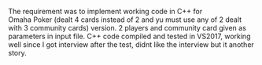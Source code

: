 The requirement was to implement working code in C++ for    
Omaha Poker (dealt 4 cards instead of 2 and yu must use any of 2 dealt with 3 community cards) version.
2 players and community card given as parameters in input file. 
C++ code compiled and tested in VS2017, working well since I got interview after the test, didnt like the interview but it another story.
